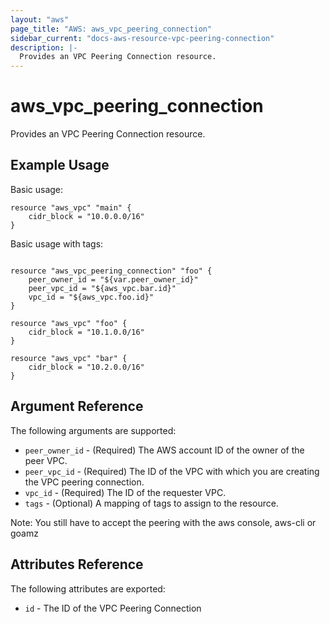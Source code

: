 ```yaml
---
layout: "aws"
page_title: "AWS: aws_vpc_peering_connection"
sidebar_current: "docs-aws-resource-vpc-peering-connection"
description: |-
  Provides an VPC Peering Connection resource.
---
```


# aws\_vpc\_peering\_connection

Provides an VPC Peering Connection resource.

## Example Usage

Basic usage:

```
resource "aws_vpc" "main" {
    cidr_block = "10.0.0.0/16"
}
```

Basic usage with tags:

```

resource "aws_vpc_peering_connection" "foo" {
    peer_owner_id = "${var.peer_owner_id}"
    peer_vpc_id = "${aws_vpc.bar.id}"
    vpc_id = "${aws_vpc.foo.id}"
}

resource "aws_vpc" "foo" {
    cidr_block = "10.1.0.0/16"
}

resource "aws_vpc" "bar" {
    cidr_block = "10.2.0.0/16"
}
```

## Argument Reference

The following arguments are supported:

* `peer_owner_id` - (Required) The AWS account ID of the owner of the peer VPC.
* `peer_vpc_id` - (Required) The ID of the VPC with which you are creating the VPC peering connection.
* `vpc_id` - (Required) The ID of the requester VPC.
* `tags` - (Optional) A mapping of tags to assign to the resource.


Note: You still have to accept the peering with the aws console, aws-cli or goamz

## Attributes Reference

The following attributes are exported:

* `id` - The ID of the VPC Peering Connection
